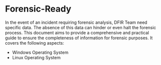 # Forensic-Ready
In the event of an incident requiring forensic analysis, DFIR Team need specific data. The absence of this data can hinder or even halt the forensic process. This document aims to provide a comprehensive and practical guide to ensure the completeness of information for forensic purposes. It covers the following aspects:

- Windows Operating System
- Linux Operating System 
